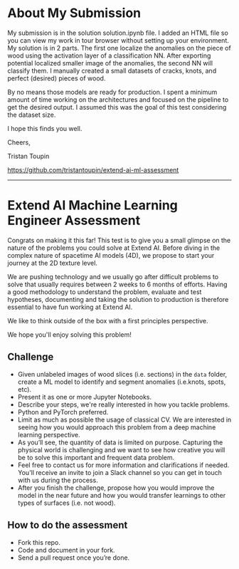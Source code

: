 # About My Submission
My submission is in the solution solution.ipynb file. I added an HTML file so you can view my work in tour browser without setting up your environment. My solution is in 2 parts. The first one localize the anomalies on the piece of wood using the activation layer of a classification NN. After exporting potential localized smaller image of the anomalies, the second NN will classify them. I manually created a small datasets of cracks, knots, and perfect (desired) pieces of wood. 

By no means those models are ready for production. I spent a minimum amount of time working on the architectures and focused on the pipeline to get the desired output. I assumed this was the goal of this test considering the dataset size.

I hope this finds you well.


Cheers,

Tristan Toupin

https://github.com/tristantoupin/extend-ai-ml-assessment


---



# Extend AI Machine Learning Engineer Assessment
Congrats on making it this far! This test is to give you a small glimpse on the nature of the problems you could solve at Extend AI. Before diving in the complex nature of spacetime AI models (4D), we propose to start your journey at the 2D texture level.

We are pushing technology and we usually go after difficult problems to solve that usually requires between 2 weeks to 6 months of efforts. Having a good methodology to understand the problem, evaluate and test hypotheses, documenting and taking the solution to production is therefore essential to have fun working at Extend AI.

We like to think outside of the box with a first principles perspective.

We hope you'll enjoy solving this problem!

## Challenge
- Given unlabeled images of wood slices (i.e. sections) in the `data` folder, create a ML model to identify and segment anomalies (i.e.knots, spots, etc).
- Present it as one or more Jupyter Notebooks.
- Describe your steps, we're really interested in how you tackle problems.
- Python and PyTorch preferred.
- Limit as much as possible the usage of classical CV. We are interested in seeing how you would approach this problem from a deep machine learning perspective. 
- As you’ll see, the quantity of data is limited on purpose. Capturing the physical world is challenging and we want to see how creative you will be to solve this important and frequent data problem.
- Feel free to contact us for more information and clarifications if needed. You'll receive an invite to join a Slack channel so you can get in touch with us during the process.
- After you finish the challenge, propose how you would improve the model in the near future and how you would transfer learnings to other types of surfaces (i.e. not wood).

## How to do the assessment
- Fork this repo. 
- Code and document in your fork. 
- Send a pull request once you’re done.
